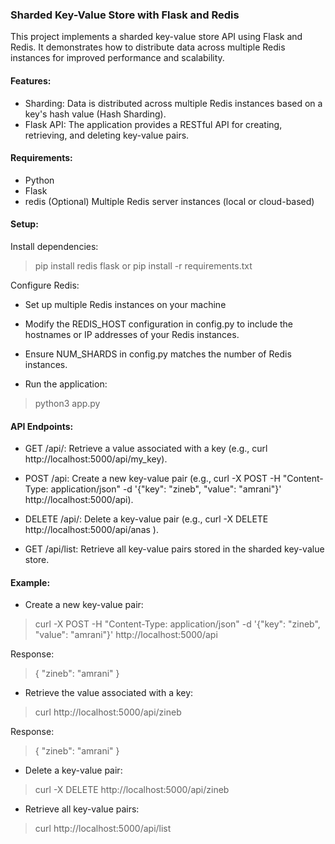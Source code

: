 ### Sharded Key-Value Store with Flask and Redis
This project implements a sharded key-value store API using Flask and Redis. It demonstrates how to distribute data across multiple Redis instances for improved performance and scalability.

#### Features:

- Sharding: Data is distributed across multiple Redis instances based on a key's hash value (Hash Sharding).
- Flask API: The application provides a RESTful API for creating, retrieving, and deleting key-value pairs.

#### Requirements:

- Python
- Flask
- redis
(Optional) Multiple Redis server instances (local or cloud-based)

#### Setup:

Install dependencies:
> pip install redis flask or pip install -r requirements.txt

Configure Redis:

- Set up multiple Redis instances on your machine 
- Modify the REDIS_HOST configuration in config.py to include the hostnames or IP addresses of your Redis instances.
- Ensure NUM_SHARDS in config.py matches the number of Redis instances.

- Run the application:

> python3 app.py

#### API Endpoints:

- GET /api/<key>: Retrieve a value associated with a key 
(e.g., curl http://localhost:5000/api/my_key).

- POST /api: Create a new key-value pair 
(e.g., curl -X POST -H "Content-Type: application/json" -d '{"key": "zineb", "value": "amrani"}' http://localhost:5000/api).

- DELETE /api/<key>: Delete a key-value pair 
(e.g., curl -X DELETE http://localhost:5000/api/anas ).

- GET /api/list: Retrieve all key-value pairs stored in the sharded key-value store.

#### Example:

- Create a new key-value pair:
> curl -X POST -H "Content-Type: application/json" -d '{"key": "zineb", "value": "amrani"}' http://localhost:5000/api

Response:
> {
>   "zineb": "amrani"
> }

- Retrieve the value associated with a key:
> curl http://localhost:5000/api/zineb

Response:
> {
>   "zineb": "amrani"
> }

- Delete a key-value pair:
> curl -X DELETE http://localhost:5000/api/zineb

- Retrieve all key-value pairs:
> curl http://localhost:5000/api/list
